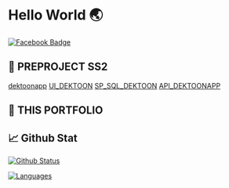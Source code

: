 # Hello World 🌏

[![Facebook Badge](https://img.shields.io/badge/-Warapon-blue?style=flat&logo=Facebook&logoColor=white&link=https://www.facebook.com/mikkipastel/)](https://www.facebook.com/kennoi17/)


## 📃 PREPROJECT SS2
<!-- MEDIUM:START -->
[dektoonapp](https://github.com/dekchaiken/dektoonapp)
[UI_DEKTOON](https://github.com/dekchaiken/UI_DEKTOON)
[SP_SQL_DEKTOON](https://github.com/dekchaiken/SP_SQL_DEKTOON)
[API_DEKTOONAPP](https://github.com/dekchaiken/API_DEKTOONAPP)
<!-- MEDIUM:END -->

## 📖 THIS PORTFOLIO



## 📈 Github Stat

[![Github Status](https://github-readme-stats.vercel.app/api?username=mikkipastel&count_private=true&theme=onedark&show_icons=true)](https://github.com/dekchaiken)

[![Languages](https://github-readme-stats.vercel.app/api/top-langs/?username=mikkipastel&layout=compact&langs_count=10&hide_border=true&custom_title=Languages&bg_color=f5f5f5)](https://github.com/dekchaiken)
